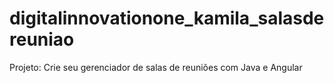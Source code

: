 # digitalinnovationone_kamila_salasdereuniao
Projeto: Crie seu gerenciador de salas de reuniões com Java e Angular
